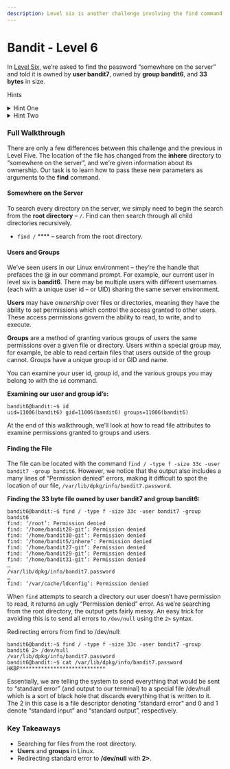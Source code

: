 ```yaml
---
description: Level six is another challenge involving the find command.
---
```


# Bandit - Level 6

In [Level Six](https://overthewire.org/wargames/bandit/bandit7.html), we’re asked to find the password “somewhere on the server” and told it is owned by **user bandit7**, owned by **group bandit6**, and **33 bytes** in size.

Hints

<details>

<summary>Hint One</summary>

All you need to solve this level can be found in the man page of the find command.

</details>

<details>

<summary>Hint Two</summary>

“Somewhere on the server” means we begin our search from the **root directory** – `/`.

</details>

### Full Walkthrough

There are only a few differences between this challenge and the previous in Level Five. The location of the file has changed from the **inhere** directory to “somewhere on the server”, and we’re given information about its ownership. Our task is to learn how to pass these new parameters as arguments to the **find** command.

#### Somewhere on the Server

To search every directory on the server, we simply need to begin the search from the **root directory** – `/`. Find can then search through all child directories recursively.

* `find /` **** – search from the root directory.

#### Users and Groups

We’ve seen users in our Linux environment – they’re the handle that prefaces the @ in our command prompt. For example, our current user in level six is **bandit6**. There may be multiple users with different usernames (each with a unique user id – or UID) sharing the same server environment.

**Users** may have _ownership_ over files or directories, meaning they have the ability to set permissions which control the access granted to other users. These access permissions govern the ability to read, to write, and to execute.

**Groups** are a method of granting various groups of users the same permissions over a given file or directory. Users within a special group may, for example, be able to read certain files that users outside of the group cannot. Groups have a unique group id or GID and name.

You can examine your user id, group id, and the various groups you may belong to with the `id` command.

**Examining our user and group id’s:**

```shell-session
bandit6@bandit:~$ id
uid=11006(bandit6) gid=11006(bandit6) groups=11006(bandit6)
```

At the end of this walkthrough, we’ll look at how to read file attributes to examine permissions granted to groups and users.

#### Finding the File

The file can be located with the command `find / -type f -size 33c -user bandit7 -group bandit6`. However, we notice that the output also includes a many lines of “Permission denied” errors, making it difficult to spot the location of our file, `/var/lib/dpkg/info/bandit7.password`.

**Finding the 33 byte file owned by user bandit7 and group bandit6:**

```shell-session
bandit6@bandit:~$ find / -type f -size 33c -user bandit7 -group bandit6
find: ‘/root’: Permission denied
find: ‘/home/bandit28-git’: Permission denied
find: ‘/home/bandit30-git’: Permission denied
find: ‘/home/bandit5/inhere’: Permission denied
find: ‘/home/bandit27-git’: Permission denied
find: ‘/home/bandit29-git’: Permission denied
find: ‘/home/bandit31-git’: Permission denied
…
/var/lib/dpkg/info/bandit7.password
…
find: ‘/var/cache/ldconfig’: Permission denied
```

When `find` attempts to search a directory our user doesn’t have permission to read, it returns an ugly “Permission denied” error. As we’re searching from the root directory, the output gets fairly messy. An easy trick for avoiding this is to send all errors to `/dev/null` using the `2>` syntax.

Redirecting errors from find to /dev/null:

```shell-session
bandit6@bandit:~$ find / -type f -size 33c -user bandit7 -group bandit6 2> /dev/null
/var/lib/dpkg/info/bandit7.password
bandit6@bandit:~$ cat /var/lib/dpkg/info/bandit7.password
HKBP****************************
```

Essentially, we are telling the system to send everything that would be sent to “standard error” (and output to our terminal) to a special file /dev/null which is a sort of black hole that discards everything that is written to it. The 2 in this case is a file descriptor denoting “standard error” and 0 and 1 denote “standard input” and “standard output”, respectively.

### Key Takeaways

* Searching for files from the root directory.
* **Users** and **groups** in Linux.
* Redirecting standard error to **/dev/null** with **2>**.
